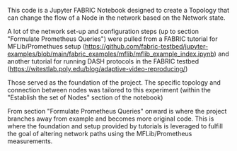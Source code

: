 This code is a Jupyter FABRIC Notebook designed to create a Topology that can
change the flow of a Node in the network based on the Network state.

A lot of the network set-up and configuration steps (up to section "Formulate Prometheus Queries") were pulled from a FABRIC tutorial for
MFLib/Promethues setup (https://github.com/fabric-testbed/jupyter-examples/blob/main/fabric_examples/mflib/mflib_example_index.ipynb)
and another tutorial for running DASH protocols in the FABRIC testbed (https://witestlab.poly.edu/blog/adaptive-video-reproducing/)

Those served as the foundation of the project. The specific topology and connection
between nodes was tailored to this experiment (within the "Establish the set of
Nodes" section of the notebook)

From section "Formulate Prometheus Queries" onward is where the project branches away
from example and becomes more original code. This is where the foundation and
setup provided by tutorials is leveraged to fulfill the goal of altering network
paths using the MFLib/Prometheus measurements.
